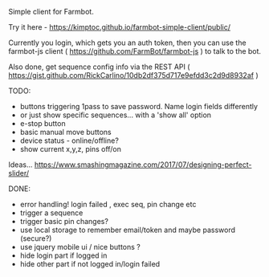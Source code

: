 Simple client for Farmbot.

Try it here - https://kimptoc.github.io/farmbot-simple-client/public/

Currently you login, which gets you an auth token, then you can use the
farmbot-js client ( https://github.com/FarmBot/farmbot-js ) to talk to the bot.

Also done, get sequence config info via the REST API (
https://gist.github.com/RickCarlino/10db2df375d717e9efdd3c2d9d8932af )


TODO:
- buttons triggering 1pass to save password. Name login fields differently
- or just show specific sequences... with a 'show all' option
- e-stop button
- basic manual move buttons
- device status - online/offline?
- show current x,y,z, pins off/on

Ideas...
https://www.smashingmagazine.com/2017/07/designing-perfect-slider/

DONE:
- error handling! login failed , exec seq, pin change etc
- trigger a sequence
- trigger basic pin changes?
- use local storage to remember email/token and maybe password (secure?)
- use jquery mobile ui / nice buttons ?
- hide login part if logged in
- hide other part if not logged in/login failed
